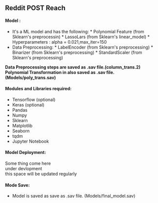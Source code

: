 ## Reddit POST Reach

#### Model :
* It's a ML model and has the following:
                                * Polynomial Feature (from Sklearn's preprocessin)
                                * LassoLars (from Sklearn's linear_model)
                                * Hyperparameters : alpha = 0.021,max_iter=150
* Data Preprocessing:
                    * LabelEncoder (from Sklearn's preprocessing)
                    * Binarizer (from Sklearn's preprocessing)
                    * StandardScaler (from Sklearn's preprocessing)

**Data Preprocessing steps are saved as .sav file.(column_trans.2)**  
**Polynomial Transformation in also saved as .sav file.(Models/poly_trans.sav)**

#### Modules and Libraries required:
* Tensorflow (optional)
* Keras (optional)
* Pandas
* Numpy
* Sklearn
* Matplotlib
* Seaborn
* tqdm
* Jupyter Notebook

#### Model Deployment:
Some thing come here  
under devlopment  
this space will be updated regularly

#### Mode Save:
* Model is saved as save as .sav file. (Models/final_model.sav)

